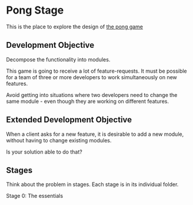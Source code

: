 # Pong Stage

This is the place to explore the design of
[the pong game](https://engin-boot.github.io/get-started/pong-game.html)

## Development Objective

Decompose the functionality into modules.

This game is going to receive a lot of feature-requests.
It must be possible for a team of three or more developers
to work simultaneously on new features.

Avoid getting into situations where two developers
need to change the same module -
even though they are working on different features.

## Extended Development Objective

When a client asks for a new feature, it is desirable
to add a new module, without having to change existing modules.

Is your solution able to do that?

## Stages

Think about the problem in stages. Each stage is in its individual folder.

Stage 0: The essentials
